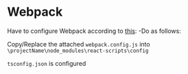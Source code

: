 # Webpack

Have to configure Webpack according to [this](https://mui.com/material-ui/guides/styled-engine/): 
-Do as follows:

Copy/Replace the attached `webpack.config.js` into `\projectName\node_modules\react-scripts\config`

`tsconfig.json` is configured


